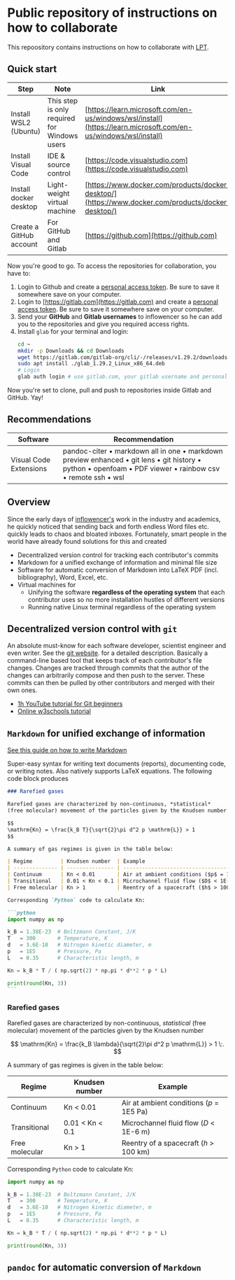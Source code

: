 # Public repository of instructions on how to collaborate

This repoository contains instructions on how to collaborate with [LPT](https://www.unibw.de/plasmatechnik).

## Quick start

| Step | Note | Link |
| --- | ------ | -------------- |
| Install WSL2 (Ubuntu) | This step is only required for Windows users | [https://learn.microsoft.com/en-us/windows/wsl/install](https://learn.microsoft.com/en-us/windows/wsl/install) |
| Install Visual Code | IDE & source control | [https://code.visualstudio.com](https://code.visualstudio.com) |
| Install docker desktop | Light-weight virtual machine | [https://www.docker.com/products/docker-desktop/](https://www.docker.com/products/docker-desktop/) |
| Create a GitHub account | For GitHub and Gitlab | [https://github.com](https://github.com) |

Now you're good to go. To access the repositories for collaboration, you have to:

1. Login to Github and create a [personal access token](https://docs.github.com/en/enterprise-server@3.4/authentication/keeping-your-account-and-data-secure/creating-a-personal-access-token). Be sure to save it somewhere save on your computer.
2. Login to [https://gitlab.com](https://gitlab.com) and create a [personal access token](https://docs.gitlab.com/ee/user/profile/personal_access_tokens.html#create-a-personal-access-token). Be sure to save it somewhere save on your computer.
3. Send your **GitHub** and **Gitlab usernames** to inflowencer so he can add you to the repositories and give you required access rights.
4. Install `glab` for your terminal and login: 
   ```sh
   cd ~
   mkdir -p Downloads && cd Downloads
   wget https://gitlab.com/gitlab-org/cli/-/releases/v1.29.2/downloads/glab_1.29.2_Linux_x86_64.deb
   sudo apt install ./glab_1.29.2_Linux_x86_64.deb
   # Login
   glab auth login # use gitlab.com, your gitlab username and personal access token to login
   ```

Now you're set to clone, pull and push to repositories inside Gitlab and GitHub. Yay!

## Recommendations

| Software | Recommendation |
| ----- | ------------------|
| Visual Code Extensions | pandoc-citer &bullet; markdown all in one &bullet; markdown preview enhanced &bullet; git lens &bullet; git history &bullet; python &bullet; openfoam &bullet; PDF viewer &bullet; rainbow csv &bullet; remote ssh &bullet; wsl
## Overview

Since the early days of [inflowencer's](https://github.com/inflowencer) work in the industry and academics, he quickly
noticed that sending back and forth endless Word files etc. quickly leads to chaos and bloated inboxes. Fortunately,
smart people in the world have already found solutions for this and created

* Decentralized version control for tracking each contributor's commits
* Markdown for a unified exchange of information and minimal file size
* Software for automatic conversion of Markdown into LaTeX PDF (incl. bibliography), Word, Excel, etc.
* Virtual machines for
  - Unifying the software **regardless of the operating system** that each contributor uses so no more installation hustles of different versions
  - Running native Linux terminal regardless of the operating system

## Decentralized version control with `git`

An absolute must-know for each software developer, scientist engineer and even writer. See the
[git website](https://git-scm.com).  for a detailed description. Basically a command-line based tool that keeps track of each
contributor's file changes.  Changes are tracked through commits that the author of the changes can arbitrarily compose
and then push to the server.  These commits can then be pulled by other contributors and merged with their own ones.

* [1h YouTube tutorial for Git beginners](https://www.youtube.com/watch?v=8JJ101D3knE)
* [Online w3schools tutorial](https://www.w3schools.com/git/)

## `Markdown` for unified exchange of information

[See this guide on how to write Markdown](https://quarto.org/docs/authoring/markdown-basics.html)

Super-easy syntax for writing text documents (reports), documenting code, or writing notes. Also natively supports LaTeX equations. The following code block produces

`````markdown
### Rarefied gases

Rarefied gases are characterized by non-continuous, *statistical*
(free molecular) movement of the particles given by the Knudsen number

$$
\mathrm{Kn} = \frac{k_B T}{\sqrt{2}\pi d^2 p \mathrm{L}} > 1
$$

A summary of gas regimes is given in the table below:

| Regime         | Knudsen number  | Example                                  |
| -------------- | --------------- | ---------------------------------------- |
| Continuum      | Kn < 0.01       | Air at ambient conditions ($p$ = 1E5 Pa) |
| Transitional   | 0.01 < Kn < 0.1 | Microchannel fluid flow ($D$ < 1E-6 m)   |
| Free molecular | Kn > 1          | Reentry of a spacecraft ($h$ > 100 km)   |

Corresponding `Python` code to calculate Kn:

```python
import numpy as np

k_B = 1.38E-23  # Boltzmann Constant, J/K
T   = 300       # Temperature, K
d   = 3.6E-10   # Nitrogen kinetic diameter, m
p   = 1E5       # Pressure, Pa
L   = 0.35      # Characteristic length, m

Kn = k_B * T / ( np.sqrt(2) * np.pi * d**2 * p * L)

print(round(Kn, 3))
```
`````

### Rarefied gases

Rarefied gases are characterized by non-continuous, *statistical* (free molecular) movement of the particles given by the Knudsen number

$$
\mathrm{Kn} = \frac{k_B \lambda}{\sqrt{2}\pi d^2 p \mathrm{L}} > 1 \:.
$$

A summary of gas regimes is given in the table below:

| Regime         | Knudsen number  | Example                                  |
| -------------- | --------------- | ---------------------------------------- |
| Continuum      | Kn < 0.01       | Air at ambient conditions ($p$ = 1E5 Pa) |
| Transitional   | 0.01 < Kn < 0.1 | Microchannel fluid flow ($D$ < 1E-6 m)   |
| Free molecular | Kn > 1          | Reentry of a spacecraft ($h$ > 100 km)   |

Corresponding `Python` code to calculate Kn:

```python
import numpy as np

k_B = 1.38E-23  # Boltzmann Constant, J/K
T   = 300       # Temperature, K
d   = 3.6E-10   # Nitrogen kinetic diameter, m
p   = 1E5       # Pressure, Pa
L   = 0.35      # Characteristic length, m

Kn = k_B * T / ( np.sqrt(2) * np.pi * d**2 * p * L)

print(round(Kn, 3))
```

## `pandoc` for automatic conversion of `Markdown`

